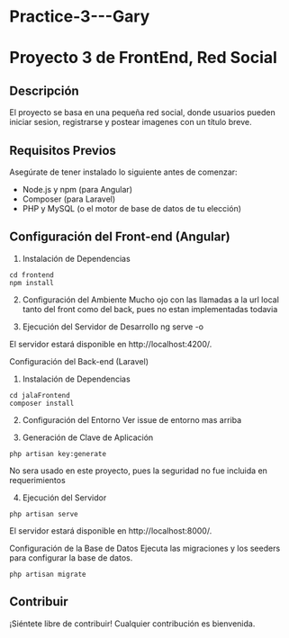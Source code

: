 # Practice-3---Gary

# Proyecto 3 de FrontEnd, Red Social
## Descripción
El proyecto se basa en una pequeña red social, donde usuarios pueden iniciar sesion, registrarse y postear imagenes con un título breve.

## Requisitos Previos
Asegúrate de tener instalado lo siguiente antes de comenzar:

* Node.js y npm (para Angular)
* Composer (para Laravel)
* PHP y MySQL (o el motor de base de datos de tu elección)

## Configuración del Front-end (Angular)
1. Instalación de Dependencias
```
cd frontend
npm install
```

2. Configuración del Ambiente
Mucho ojo con las llamadas a la url local tanto del front como del back, pues no estan implementadas todavia

3. Ejecución del Servidor de Desarrollo
ng serve -o

El servidor estará disponible en http://localhost:4200/.

Configuración del Back-end (Laravel)

1. Instalación de Dependencias

```
cd jalaFrontend
composer install

```

2. Configuración del Entorno
Ver issue de entorno mas arriba

3. Generación de Clave de Aplicación

```
php artisan key:generate
```

No sera usado en este proyecto, pues la seguridad no fue incluida en requerimientos

4. Ejecución del Servidor

```
php artisan serve
```
El servidor estará disponible en http://localhost:8000/.

Configuración de la Base de Datos
Ejecuta las migraciones y los seeders para configurar la base de datos.

```
php artisan migrate 
```

## Contribuir
¡Siéntete libre de contribuir! Cualquier contribución es bienvenida.